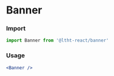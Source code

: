 
# Banner

<!-- STORY -->

### Import

```js
import Banner from '@ltht-react/banner'
```

### Usage

```jsx
<Banner />
```
  